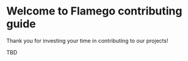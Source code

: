 # Welcome to Flamego contributing guide

Thank you for investing your time in contributing to our projects!

TBD

